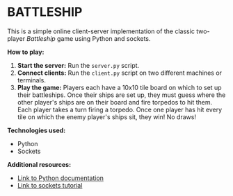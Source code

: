 # BATTLESHIP

This is a simple online client-server implementation of the classic two-player <em>Battleship</em> game using Python and sockets.

**How to play:**
1. **Start the server:** Run the `server.py` script.
2. **Connect clients:** Run the `client.py` script on two different machines or terminals.
3. **Play the game:** Players each have a 10x10 tile board on which to set up their battleships. Once their ships are set up, they must guess where the other player's ships are on their board and fire torpedos to hit them. Each player takes a turn firing a torpedo. Once one player has hit every tile on which the enemy player's ships sit, they win! No draws!

**Technologies used:**
* Python
* Sockets

**Additional resources:**
* [Link to Python documentation](https://docs.python.org/3/)
* [Link to sockets tutorial](https://nbviewer.org/url/www.cs.colostate.edu/~cs457/lab/CS457_Lab01_TCPSocketIntro.ipynb)
    
